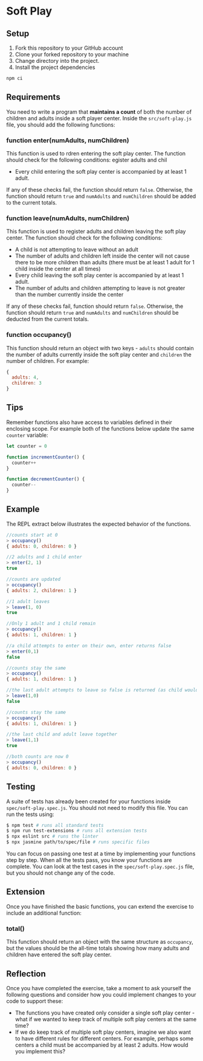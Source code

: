 # Soft Play

## Setup

1. Fork this repository to your GitHub account
2. Clone your forked repository to your machine
3. Change directory into the project.
4. Install the project dependencies

```sh
npm ci
```

## Requirements
You need to write a program that **maintains a count** of both the number of children and adults inside a soft player center. Inside the `src/soft-play.js` file, you should add the following functions:

### function enter(numAdults, numChildren)
This function is used to rdren entering the soft play center. The function should check for the following conditions:
egister adults and chil
* Every child entering the soft play center is accompanied by at least 1 adult.

If any of these checks fail, the function should return `false`. Otherwise, the function should return `true` and `numAdults` and `numChildren` should be added to the current totals.

### function leave(numAdults, numChildren)
This function is used to register adults and children leaving the soft play center. The function should check for the following conditions:

* A child is not attempting to leave without an adult
* The number of adults and children left inside the center will not cause there to be more children than adults (there must be at least 1 adult for 1 child inside the center at all times)
* Every child leaving the soft play center is accompanied by at least 1 adult.
* The number of adults and children attempting to leave is not greater than the number currently inside the center

If any of these checks fail, function should return `false`. Otherwise, the function should return `true` and `numAdults` and `numChildren` should be deducted from the current totals.

### function occupancy()
This function should return an object with two keys - `adults` should contain the number of adults currently inside the soft play center and `children` the number of children. For example:

```javascript
{
  adults: 4,
  children: 3
}
```

## Tips
Remember functions also have access to variables defined in their enclosing scope. For example both of the functions below update the same `counter` variable:

```javascript
let counter = 0

function incrementCounter() {
  counter++
}

function decrementCounter() {
  counter--
}
```

## Example
The REPL extract below illustrates the expected behavior of the functions.
```javascript
//counts start at 0
> occupancy()
{ adults: 0, children: 0 }

//2 adults and 1 child enter
> enter(2, 1)
true

//counts are updated
> occupancy()
{ adults: 2, children: 1 }  

//1 adult leaves
> leave(1, 0)
true

//Only 1 adult and 1 child remain
> occupancy()
{ adults: 1, children: 1 }

//a child attempts to enter on their own, enter returns false
> enter(0,1)  
false

//counts stay the same
> occupancy()
{ adults: 1, children: 1 }

//the last adult attempts to leave so false is returned (as child would be on their own in soft play)
> leave(1,0)
false

//counts stay the same
> occupancy()
{ adults: 1, children: 1 }

//the last child and adult leave together
> leave(1,1)
true

//both counts are now 0
> occupancy()
{ adults: 0, children: 0 }
```

## Testing
A suite of tests has already been created for your functions inside
`spec/soft-play.spec.js`. You should not need to modify this file. You can run the tests using:

```sh
$ npm test # runs all standard tests
$ npm run test-extensions # runs all extension tests
$ npx eslint src # runs the linter
$ npx jasmine path/to/spec/file # runs specific files
```

You can focus on passing one test at a time by implementing your functions step by step. When all the tests pass, you know your functions are complete. You can look at the test cases in the `spec/soft-play.spec.js` file, but you should not change any of the code.

## Extension
Once you have finished the basic functions, you can extend the exercise to include an additional function:

### total()
This function should return an object with the same structure as `occupancy`, but the values should be the all-time totals showing how many adults and children have entered the soft play center.

## Reflection
Once you have completed the exercise, take a moment to ask yourself the following questions and consider how you could implement changes to your code to support these:

* The functions you have created only consider a single soft play center - what if we wanted to keep track of multiple soft play centers at the same time?
* If we do keep track of multiple soft play centers, imagine we also want to have different rules for different centers. For example, perhaps some centers a child must be accompanied by at least 2 adults. How would you implement this?
